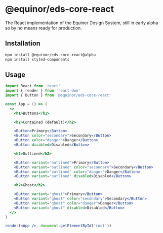 # @equinor/eds-core-react

The React implementation of the Equinor Design System, still in early alpha so by no means ready for production.

## Installation

```sh
npm install @equinor/eds-core-react@alpha
npm install styled-components
```

## Usage

```jsx
import React from 'react'
import { render } from 'react-dom'
import { Button } from '@equinor/eds-core-react'

const App = () => (
  <>
    <h1>Buttons</h1>

    <h2>Contained (default)</h2>

    <Button>Primary</Button>
    <Button color="secondary">Secondary</Button>
    <Button color="danger">Danger</Button>
    <Button disabled>Disabled</Button>

    <h2>Outlined</h2>

    <Button variant="outlined">Primary</Button>
    <Button variant="outlined" color="secondary">Secondary</Button>
    <Button variant="outlined" color="danger">Danger</Button>
    <Button variant="outlined" disabled>Disabled</Button>

    <h2>Ghost</h2>

    <Button variant="ghost">Primary</Button>
    <Button variant="ghost" color="secondary">Secondary</Button>
    <Button variant="ghost" color="danger">Danger</Button>
    <Button variant="ghost" disabled>Disabled</Button>
  </>
)

render(<App />, document.getElementById('root'))
```
